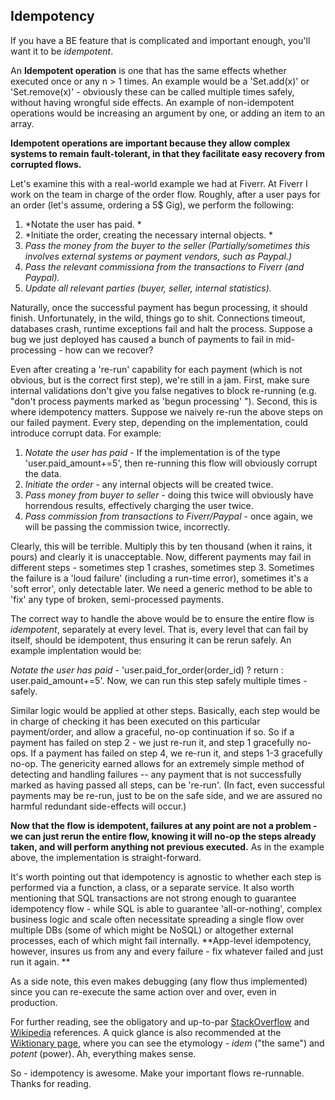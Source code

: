 <!-- {"created_at": "2014-09-07"} -->
## Idempotency

If you have a BE feature that is complicated and important enough, you'll want it to be *idempotent*. 

An **Idempotent operation** is one that has the same effects whether executed once or any n > 1 times.  An example would be a 'Set.add(x)' or 'Set.remove(x)' - obviously these can be called multiple times safely, without having wrongful side effects. An example of non-idempotent operations would be increasing an argument by one, or adding an item to an array. 

**Idempotent operations are important because they allow complex systems to remain fault-tolerant, in that they facilitate easy recovery from corrupted flows.**

Let's examine this with a real-world example we had at Fiverr. At Fiverr I work on the team in charge of the order flow. Roughly, after a user pays for an order (let's assume, ordering a 5$ Gig), we perform the following:
  1. *Notate the user has paid. *
  2. *Initiate the order, creating the necessary internal objects. *
  3. *Pass the money from the buyer to the seller (Partially/sometimes this involves external systems or payment vendors, such as Paypal.)*
  4. *Pass the relevant commissiona from the transactions to Fiverr (and Paypal).*
  5. *Update all relevant parties (buyer, seller, internal statistics).*

Naturally, once the successful payment has begun processing, it should finish. Unfortunately, in the wild, things go to shit. Connections timeout, databases crash, runtime exceptions fail and halt the process. Suppose a bug we just deployed has caused a bunch of payments to fail in mid-processing - how can we recover?

Even after creating a 're-run' capability for each payment (which is not obvious, but is the correct first step), we're still in a jam. First, make sure internal validations don't give you false negatives to block re-running (e.g. "don't process payments marked as 'begun processing' "). Second, this is where idempotency matters. Suppose we naively re-run the above steps on our failed payment. Every step, depending on the implementation, could introduce corrupt data. For example:

1. *Notate the user has paid* - If the implementation is of the type 'user.paid_amount+=5', then re-running this flow will obviously corrupt the data. 
2. *Initiate the order* - any internal objects will be created twice.
3. *Pass money from buyer to seller*  - doing this twice will obviously have horrendous results, effectively charging the user twice.
4. *Pass commission from transactions to Fiverr/Paypal* - once again, we will be passing the commission twice, incorrectly.

Clearly, this will be terrible. Multiply this by ten thousand (when it rains, it pours) and clearly it is unacceptable. Now, different payments may fail in different steps - sometimes step 1 crashes, sometimes step 3. Sometimes the failure is a 'loud failure' (including a run-time error), sometimes it's a 'soft error', only detectable later. We need a generic method to be able to 'fix' any type of broken, semi-processed payments.

The correct way to handle the above would be to ensure the entire flow is *idempotent*, separately at every level. That is, every level that can fail by itself, should be idempotent, thus ensuring it can be rerun safely. An example implentation would be:

*Notate the user has paid* - 'user.paid_for_order(order_id) ? return : user.paid_amount+=5'. Now, we can run this step safely multiple times - safely.

Similar logic would be applied at other steps. Basically, each step would be in charge of checking it has been executed on this particular payment/order, and allow a graceful, no-op continuation if so. So if a payment has failed on step 2 - we just re-run it, and step 1 gracefully no-ops. If a payment has failed on step 4, we re-run it, and steps 1-3 gracefully no-op. The genericity earned allows for an extremely simple method of detecting and handling failures -- any payment that is not successfully marked as having passed all steps, can be 're-run'. (In fact, even successful payments may be re-run, just to be on the safe side, and we are assured no harmful redundant side-effects will occur.) 

**Now that the flow is idempotent, failures at any point are not a problem - we can just rerun the entire flow, knowing it will no-op the steps already taken, and will perform anything not previous executed.** As in the example above, the implementation is straight-forward. 

It's worth pointing out that idempotency is agnostic to whether each step is performed via a function, a class, or a separate service. It also worth mentioning that SQL transactions are not strong enough to guarantee idempotency flow - while SQL is able to guarantee 'all-or-nothing', complex business logic and scale often necessitate spreading a single flow over multiple DBs (some of which might be NoSQL) or altogether external processes, each of which might fail internally. **App-level idempotency, however, insures us from any and every failure - fix whatever failed and just run it again. **

As a side note, this even makes debugging (any flow thus implemented) since you can re-execute the same action over and over, even in production.

For further reading,  see the obligatory and up-to-par [StackOverflow](http://stackoverflow.com/questions/1077412/what-is-an-idempotent-operation) and [Wikipedia](http://en.wikipedia.org/wiki/Idempotence) references. A quick glance is also recommended at the [Wiktionary page](http://en.wiktionary.org/wiki/idempotent), where you can see the etymology - *idem* ("the same") and *potent* (power). Ah, everything makes sense. 

So - idempotency is awesome. Make your important flows re-runnable.  Thanks for reading. 